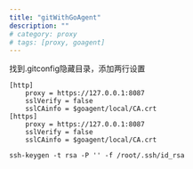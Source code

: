 ```yaml
---
title: "gitWithGoAgent"
description: ""
# category: proxy
# tags: [proxy, goagent]
---
```



找到.gitconfig隐藏目录，添加两行设置

    [http] 
        proxy = https://127.0.0.1:8087 
        sslVerify = false
        sslCAinfo = $goagent/local/CA.crt
    [https] 
        proxy = https://127.0.0.1:8087 
        sslVerify = false
        sslCAinfo = $goagent/local/CA.crt
        
    ssh-keygen -t rsa -P '' -f /root/.ssh/id_rsa